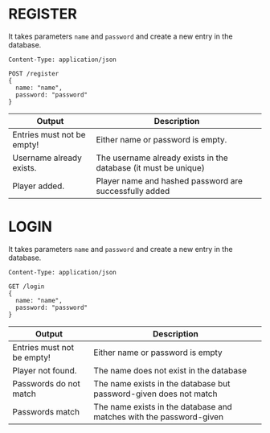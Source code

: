 # REGISTER
It takes parameters `name` and `password` and create a new entry in the database.
```
Content-Type: application/json

POST /register
{
  name: "name",
  password: "password"
}
```
| Output   | Description                            |
| ---------- | -------------------------------------- |
| Entries must not be empty!       | Either name or password is empty.                  |
| Username already exists.     | The username already exists in the database (it must be unique)           |
| Player added.     | Player name and hashed password are successfully added   |

# LOGIN
It takes parameters `name` and `password` and create a new entry in the database.
```
Content-Type: application/json

GET /login
{
  name: "name",
  password: "password"
}
```
| Output   | Description                            |
| ---------- | -------------------------------------- |
| Entries must not be empty!       | Either name or password is empty                  |
| Player not found.    | The name does not exist in the database           |
| Passwords do not match     | The name exists in the database but password-given does not match   |
| Passwords match     | The name exists in the database and matches with the password-given   |